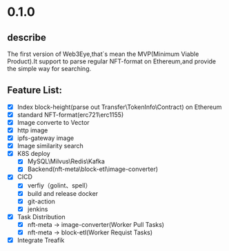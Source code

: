 # 0.1.0
## describe
The first version of Web3Eye,that`s mean the MVP(Minimum Viable Product).It support to parse regular NFT-format on Ethereum,and provide the simple way for searching.
## Feature List:
- [x] Index block-height(parse out Transfer\TokenInfo\Contract) on Ethereum
- [x] standard NFT-format(erc721\erc1155)
- [x] Image converte to Vector
- [x] http image
- [x] ipfs-gateway image
- [x] Image similarity search
- [x] K8S deploy
  - [x] MySQL\Milvus\Redis\Kafka
  - [x] Backend(nft-meta\block-etl\image-converter)
- [x] CICD
  - [x] verfiy（golint、spell）
  - [x] build and release docker
  - [x] git-action
  - [x] jenkins
- [x] Task Distribution
  - [x] nft-meta -> image-converter(Worker Pull Tasks)
  - [x] nft-meta -> block-etl(Worker Requist Tasks) 
- [x] Integrate Treafik